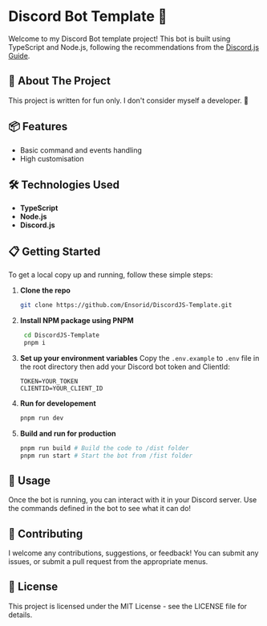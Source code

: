 # Discord Bot Template 🤖

Welcome to my Discord Bot template project! This bot is built using TypeScript and Node.js, following the recommendations from the [Discord.js Guide](https://discordjs.guide). 

## 🚀 About The Project

This project is written for fun only. I don't consider myself a developer. 🎉

## 📦 Features

- Basic command and events handling
- High customisation

## 🛠️ Technologies Used

- **TypeScript**
- **Node.js**
- **Discord.js**

## 📋 Getting Started

To get a local copy up and running, follow these simple steps:

1. **Clone the repo**
   ```bash
   git clone https://github.com/Ensorid/DiscordJS-Template.git
   ```

2. **Install NPM package using PNPM**
   ```bash
    cd DiscordJS-Template
    pnpm i
   ```

3. **Set up your environment variables**
    Copy the `.env.example` to `.env` file in the root directory then add your Discord bot token and ClientId:
    ```
    TOKEN=YOUR_TOKEN
    CLIENTID=YOUR_CLIENT_ID
    ```

4. **Run for developement**
   ```bash
   pnpm run dev
   ```

5. **Build and run for production**
   ```bash
   pnpm run build # Build the code to /dist folder
   pnpm run start # Start the bot from /fist folder
   ```

## 📖 Usage

Once the bot is running, you can interact with it in your Discord server. Use the commands defined in the bot to see what it can do!

## 🤝 Contributing

I welcome any contributions, suggestions, or feedback! You can submit any issues, or submit a pull request from the appropriate menus.

## 📄 License

This project is licensed under the MIT License - see the LICENSE file for details.
